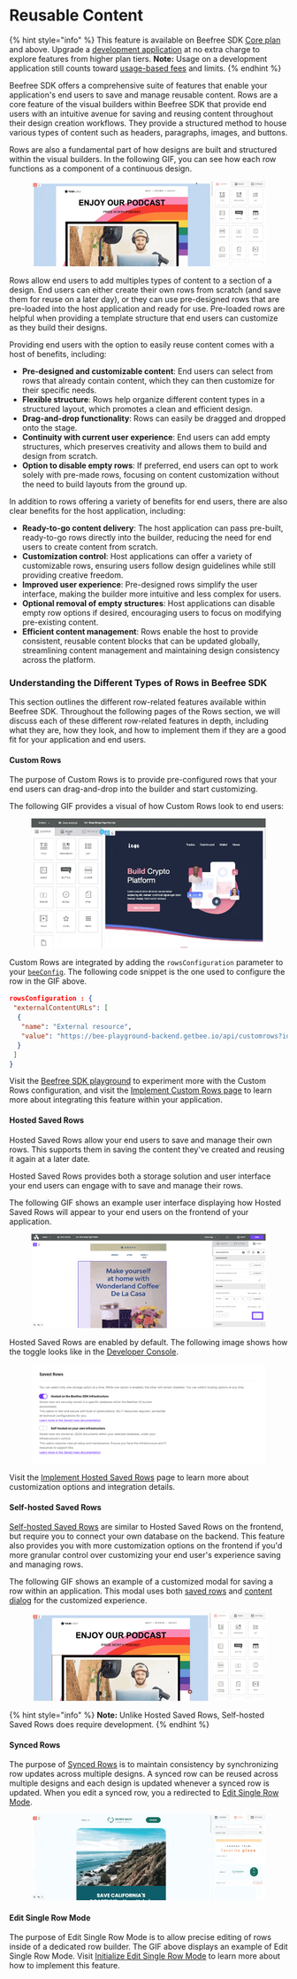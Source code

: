 # Reusable Content

{% hint style="info" %}
This feature is available on Beefree SDK [Core plan](https://dam.beefree.io/pluginpricing) and above. Upgrade a [development application](../../getting-started/readme/development-applications.md) at no extra charge to explore features from higher plan tiers. **Note:** Usage on a development application still counts toward [usage-based fees](https://devportal.beefree.io/hc/en-us/articles/4403095825042-Usage-based-fees) and limits.
{% endhint %}

Beefree SDK offers a comprehensive suite of features that enable your application's end users to save and manage reusable content. Rows are a core feature of the visual builders within Beefree SDK that provide end users with an intuitive avenue for saving and reusing content throughout their design creation workflows. They provide a structured method to house various types of content such as headers, paragraphs, images, and buttons.

Rows are also a fundamental part of how designs are built and structured within the visual builders. In the following GIF, you can see how each row functions as a component of a continuous design.&#x20;

<figure><img src="../../.gitbook/assets/CleanShot 2024-12-03 at 17.29.14.gif" alt=""><figcaption></figcaption></figure>

Rows allow end users to add multiples types of content to a section of a design. End users can either create their own rows from scratch (and save them for reuse on a later day), or they can use pre-designed rows that are  pre-loaded into the host application and ready for use. Pre-loaded rows are helpful when providing a template structure that end users can customize as they build their designs.&#x20;

Providing end users with the option to easily reuse content comes with a host of benefits, including:

* **Pre-designed and customizable content**: End users can select from rows that already contain content, which they can then customize for their specific needs.
* **Flexible structure**: Rows help organize different content types in a structured layout, which promotes a clean and efficient design.
* **Drag-and-drop functionality**: Rows can easily be dragged and dropped onto the stage.
* **Continuity with current user experience**: End users can add empty structures, which preserves creativity and allows them to build and design from scratch.
* **Option to disable empty rows**: If preferred, end users can opt to work solely with pre-made rows, focusing on content customization without the need to build layouts from the ground up.

In addition to rows offering a variety of benefits for end users, there are also clear benefits for the host application, including:&#x20;

* **Ready-to-go content delivery**: The host application can pass pre-built, ready-to-go rows directly into the builder, reducing the need for end users to create content from scratch.
* **Customization control**: Host applications can offer a variety of customizable rows, ensuring users follow design guidelines while still providing creative freedom.
* **Improved user experience**: Pre-designed rows simplify the user interface, making the builder more intuitive and less complex for users.
* **Optional removal of empty structures**: Host applications can disable empty row options if desired, encouraging users to focus on modifying pre-existing content.
* **Efficient content management**: Rows enable the host to provide consistent, reusable content blocks that can be updated globally, streamlining content management and maintaining design consistency across the platform.

### Understanding the Different Types of Rows in Beefree SDK

This section outlines the different row-related features available within Beefree SDK. Throughout the following pages of the Rows section, we will discuss each of these different row-related features in depth, including what they are, how they look, and how to implement them if they are a good fit for your application and end users.&#x20;

#### Custom Rows

The purpose of Custom Rows is to provide pre-configured rows that your end users can drag-and-drop into the builder and start customizing.

The following GIF provides a visual of how Custom Rows look to end users:

<figure><img src="../../.gitbook/assets/CleanShot 2024-12-03 at 17.53.35.gif" alt=""><figcaption></figcaption></figure>

Custom Rows are integrated by adding the `rowsConfiguration` parameter to your [`beeConfig`](../../getting-started/readme/installation/configuration-parameters/). The following code snippet is the one used to configure the row in the GIF above.

```json
rowsConfiguration : {
 "externalContentURLs": [
  {
   "name": "External resource",
   "value": "https://bee-playground-backend.getbee.io/api/customrows?ids=1,2,3,4"
  }
 ]
}
```

Visit the [Beefree SDK playground](https://developers.beefree.io/playground) to experiment more with the Custom Rows configuration, and visit the [Implement Custom Rows page](create/pre-build/implement-custom-rows.md) to learn more about integrating this feature within your application.

#### Hosted Saved Rows

Hosted Saved Rows allow your end users to save and manage their own rows. This supports them in saving the content they've created and reusing it again at a later date.

Hosted Saved Rows provides both a storage solution and user interface your end users can engage with to save and manage their rows.

The following GIF shows an example user interface displaying how Hosted Saved Rows will appear to your end users on the frontend of your application.  &#x20;

<figure><img src="../../.gitbook/assets/CleanShot 2024-12-03 at 18.22.16.gif" alt=""><figcaption></figcaption></figure>

Hosted Saved Rows are enabled by default. The following image shows how the toggle looks like in the [Developer Console](https://developers.beefree.io/accounts/login/?from=website_menu). &#x20;

<figure><img src="../../.gitbook/assets/CleanShot 2024-12-03 at 18.26.16.png" alt=""><figcaption></figcaption></figure>

Visit the [Implement Hosted Saved Rows](create/save/implement-hosted-saved-rows.md) page to learn more about customization options and integration details.

#### Self-hosted Saved Rows

[Self-hosted Saved Rows](create/save/implement-self-hosted-saved-rows/) are similar to Hosted Saved Rows on the frontend, but require you to connect your own database on the backend. This feature also provides you with more customization options on the frontend if you'd more granular control over customizing your end user's experience saving and managing rows.

&#x20;The following GIF shows an example of a customized modal for saving a row within an application. This modal uses both [saved rows](./#hosted-saved-rows) and [content dialog](../../other-customizations/advanced-options/content-dialog.md) for the customized experience.

<figure><img src="../../.gitbook/assets/CleanShot 2024-12-03 at 18.45.20.gif" alt=""><figcaption></figcaption></figure>

{% hint style="info" %}
**Note:** Unlike Hosted Saved Rows, Self-hosted Saved Rows does require development.
{% endhint %}

#### Synced Rows

The purpose of [Synced Rows](sync/implement-synced-rows.md) is to maintain consistency by synchronizing row updates across multiple designs. A synced row can be reused across multiple designs and each design is updated whenever a synced row is updated. When you edit a synced row, you a redirected to [Edit Single Row Mode](sync/initialize-edit-single-row-mode.md).

<figure><img src="../../.gitbook/assets/CleanShot 2024-12-03 at 18.57.13.gif" alt=""><figcaption></figcaption></figure>

#### Edit Single Row Mode

The purpose of Edit Single Row Mode is to allow precise editing of rows inside of a dedicated row builder. The GIF above displays an example of Edit Single Row Mode. Visit [Initialize Edit Single Row Mode](sync/initialize-edit-single-row-mode.md) to learn more about how to implement this feature.
